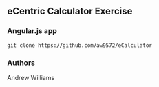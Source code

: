 ## eCentric Calculator Exercise

### Angular.js app
    
    git clone https://github.com/aw9572/eCalculator



### Authors

Andrew Williams
